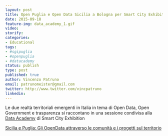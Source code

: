 ```yaml
---
layout: post
title: Open Puglia e Open Data Sicilia a Bologna per Smart City Exhibition 2015
date: 2015-09-18
feature-img: data_academy_1.gif
video: 
storify: 
categories:
- Educational
tags:
- #sgipuglia
- #openpuglia
- #datacademy
status: publish
type: post
published: true
author: Vincenzo Patruno
email: patrunomeister@gmail.com
twitter: http://www.twitter.com/vincpatruno
linkedin: 
---
```


Le due realtà territoriali emergenti in Italia in tema di Open Data, Open Government e trasparenza si raccontano in una sessione condivisa alla [Data Academy](smartcityexhibition.it/it/news/data-academy-sce2015-open-data-citt%C3%A0-competenze-fare-e-riusare) di  Smart City Exhibition 

[Sicilia e Puglia: Gli OpenData attraverso le comunità e i progetti sul territorio](www.smartcityexhibition.com/it/sicilia-e-puglia-gli-opendata-attraverso-le-comunit%C3%A0-e-i-progetti-sul-territorio)

